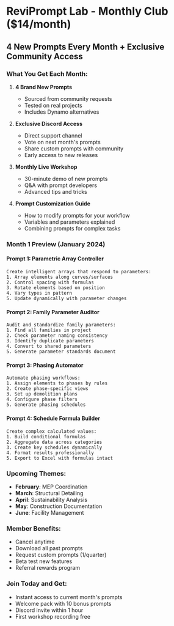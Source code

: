 # ReviPrompt Lab - Monthly Club ($14/month)

## 4 New Prompts Every Month + Exclusive Community Access

### What You Get Each Month:

1. **4 Brand New Prompts**
   - Sourced from community requests
   - Tested on real projects
   - Includes Dynamo alternatives

2. **Exclusive Discord Access**
   - Direct support channel
   - Vote on next month's prompts
   - Share custom prompts with community
   - Early access to new releases

3. **Monthly Live Workshop**
   - 30-minute demo of new prompts
   - Q&A with prompt developers
   - Advanced tips and tricks

4. **Prompt Customization Guide**
   - How to modify prompts for your workflow
   - Variables and parameters explained
   - Combining prompts for complex tasks

### Month 1 Preview (January 2024)

#### Prompt 1: Parametric Array Controller
```
Create intelligent arrays that respond to parameters:
1. Array elements along curves/surfaces
2. Control spacing with formulas
3. Rotate elements based on position
4. Vary types in pattern
5. Update dynamically with parameter changes
```

#### Prompt 2: Family Parameter Auditor
```
Audit and standardize family parameters:
1. Find all families in project
2. Check parameter naming consistency
3. Identify duplicate parameters
4. Convert to shared parameters
5. Generate parameter standards document
```

#### Prompt 3: Phasing Automator
```
Automate phasing workflows:
1. Assign elements to phases by rules
2. Create phase-specific views
3. Set up demolition plans
4. Configure phase filters
5. Generate phasing schedules
```

#### Prompt 4: Schedule Formula Builder
```
Create complex calculated values:
1. Build conditional formulas
2. Aggregate data across categories
3. Create key schedules dynamically
4. Format results professionally
5. Export to Excel with formulas intact
```

### Upcoming Themes:

- **February**: MEP Coordination
- **March**: Structural Detailing  
- **April**: Sustainability Analysis
- **May**: Construction Documentation
- **June**: Facility Management

### Member Benefits:

- Cancel anytime
- Download all past prompts
- Request custom prompts (1/quarter)
- Beta test new features
- Referral rewards program

### Join Today and Get:
- Instant access to current month's prompts
- Welcome pack with 10 bonus prompts
- Discord invite within 1 hour
- First workshop recording free